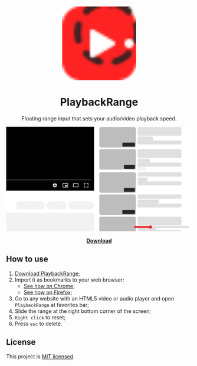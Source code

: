 <p align="center">
  <img src="src/PlaybackRange/favicon.svg" width="200" alt="PlaybackRange logo">
</p>

<h1 align="center">PlaybackRange</h1>
<p align="center">
    Floating range input that sets your audio/video playback speed.
</p>

<p align="center">
  <img src="assets/image/screenshot.jpg" alt="Screenshot">
</p>

<p align="center">
    <a href="https://github.com/FelixLuciano/PlaybackRange/releases/download/lastest/PlaybackRange.html"><strong>Download</strong></a>
</p>

## How to use

1. [Download PlaybackRange](https://github.com/FelixLuciano/PlaybackRange/releases/download/lastest/PlaybackRange.html);
2. Import it as bookmarks to your web browser:
    - [See how on Chrome](https://support.google.com/chrome/answer/96816?hl=en);
    - [See how on Firefox](https://support.mozilla.org/en-US/kb/import-bookmarks-html-file);
3. Go to any website with an HTML5 video or audio player and open `PlaybackRange` at favorites bar;
4. Slide the range at the right bottom corner of the screen;
7. `Right click` to reset;
7. Press `esc` to delete.


## License
This project is [MIT licensed](LICENSE).
